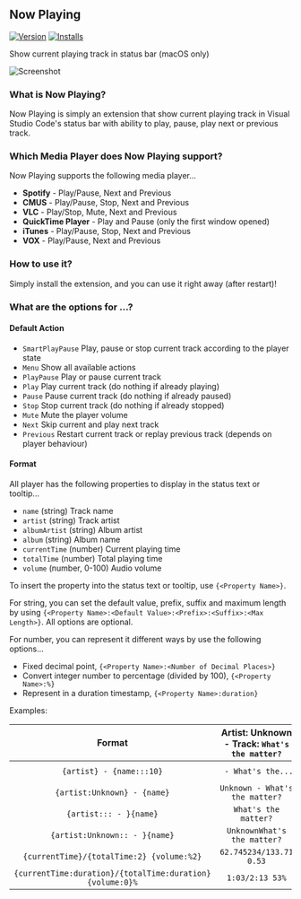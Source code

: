 ## Now Playing
[![Version](https://vsmarketplacebadge.apphb.com/version/spywhere.now-playing.svg)](https://marketplace.visualstudio.com/items?itemName=spywhere.now-playing)
[![Installs](https://vsmarketplacebadge.apphb.com/installs/spywhere.now-playing.svg)](https://marketplace.visualstudio.com/items?itemName=spywhere.now-playing)

Show current playing track in status bar (macOS only)

![Screenshot](images/screenshot.png)

### What is Now Playing?
Now Playing is simply an extension that show current playing track in Visual Studio Code's status bar with ability to play, pause, play next or previous track.

### Which Media Player does Now Playing support?

Now Playing supports the following media player...

- **Spotify** - Play/Pause, Next and Previous
- **CMUS** - Play/Pause, Stop, Next and Previous
- **VLC** - Play/Stop, Mute, Next and Previous
- **QuickTime Player** - Play and Pause (only the first window opened)
- **iTunes** - Play/Pause, Stop, Next and Previous
- **VOX** - Play/Pause, Next and Previous

### How to use it?
Simply install the extension, and you can use it right away (after restart)!

### What are the options for ...?

#### Default Action

- `SmartPlayPause` Play, pause or stop current track according to the player state
- `Menu` Show all available actions
- `PlayPause` Play or pause current track
- `Play` Play current track (do nothing if already playing)
- `Pause` Pause current track (do nothing if already paused)
- `Stop` Stop current track (do nothing if already stopped)
- `Mute` Mute the player volume
- `Next` Skip current and play next track
- `Previous` Restart current track or replay previous track (depends on player behaviour)

#### Format

All player has the following properties to display in the status text or tooltip...

- `name` (string) Track name
- `artist` (string) Track artist
- `albumArtist` (string) Album artist
- `album` (string) Album name
- `currentTime` (number) Current playing time
- `totalTime` (number) Total playing time
- `volume` (number, 0-100) Audio volume

To insert the property into the status text or tooltip, use `{<Property Name>}`.

For string, you can set the default value, prefix, suffix and maximum length by using `{<Property Name>:<Default Value>:<Prefix>:<Suffix>:<Max Length>}`. All options are optional.

For number, you can represent it different ways by use the following options...

- Fixed decimal point, `{<Property Name>:<Number of Decimal Places>}`
- Convert integer number to percentage (divided by 100), `{<Property Name>:%}`
- Represent in a duration timestamp, `{<Property Name>:duration}`

Examples:

Format|Artist: Unknown - Track: `What's the matter?`|Artist: `Jabba` - Track: `What's the matter?`
:-:|:-:|:-:
`{artist} - {name:::10}`|` - What's the...`|`Jabba - What's the...`
`{artist:Unknown} - {name}`|`Unknown - What's the matter?`|`Jabba - What's the matter?`
`{artist::: - }{name}`|`What's the matter?`|`Jabba - What's the matter?`
`{artist:Unknown:: - }{name}`|`UnknownWhat's the matter?`|`Jabba - What's the matter?`
`{currentTime}/{totalTime:2} {volume:%2}`|`62.745234/133.71 0.53`|`62.745234/133.71 0.53`
`{currentTime:duration}/{totalTime:duration} {volume:0}%`|`1:03/2:13 53%`|`1:03/2:13 53%`
